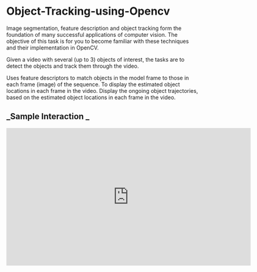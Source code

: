 # Object-Tracking-using-Opencv
Image segmentation, feature description and object tracking form the foundation of many successful applications of computer vision. The objective of this task is for you to become familiar with these techniques and their implementation in OpenCV.

Given a video with several (up to 3) objects of interest, the tasks are to detect the objects and track them through the video.

Uses feature descriptors to match objects in the model frame to those in each frame (image) of the sequence.
To display the estimated object locations in each frame in the video.
Display the ongoing object trajectories, based on the estimated object locations in each frame in the video.

## _Sample Interaction _

<iframe width="640" height="360" src="https://www.youtube.com/embed/8VDF_qqcq3M" frameborder="0" allowfullscreen></iframe>


